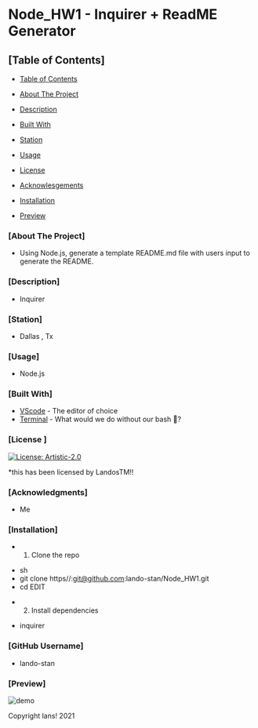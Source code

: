 
# Node_HW1 - Inquirer + ReadME Generator

## [Table of Contents]

- [Table of Contents](#table-of-contents)
- [About The Project](#about-the-project)
- [Description](#description)
- [Built With](#built-with)
- [Station](#station)
- [Usage](#usage)
- [License](#license)
- [Acknowlesgements](#acknowledgements)
- [Installation](#installation)

- [Preview](#preview)

### [About The Project]
* Using Node.js, generate a template README.md file with users input to generate the README.


### [Description]
* Inquirer
        
### [Station]
* Dallas , Tx

### [Usage]
* Node.js

### [Built With]
* [VScode](https://code.visualstudio.com/) - The editor of choice
* [Terminal](https://www.apple.com/) - What would we do without our bash 🤧?

       
        
### [License ]

[![License: Artistic-2.0](https://img.shields.io/badge/License-Perl-0298c3.svg)](https://opensource.org/licenses/Artistic-2.0)


*this has been licensed by LandosTM!!
</br> 

### [Acknowledgments]
* Me

### [Installation]
* 1. Clone the repo

- sh
- git clone https//:git@github.com:lando-stan/Node_HW1.git
- cd EDIT


* 2. Install dependencies

- inquirer


### [GitHub Username]
* lando-stan

### [Preview]
![demo](./assets/demo1.gif)

Copyright lans! 2021 
